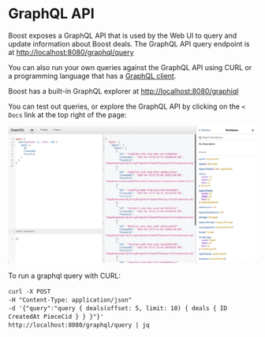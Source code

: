 # GraphQL API

Boost exposes a GraphQL API that is used by the Web UI to query and update information about Boost deals. The GraphQL API query endpoint is at [http://localhost:8080/graphql/query](http://localhost:8080/graphql/query)

You can also run your own queries against the GraphQL API using CURL or a programming language that has a [GraphQL client](https://graphql.org/code/).

Boost has a built-in GraphQL explorer at [http://localhost:8080/graphiql](http://localhost:8080/graphiql)

You can test out queries, or explore the GraphQL API by clicking on the `< Docs` link at the top right of the page:

![](<.gitbook/assets/Screen Shot 2022-04-21 at 10.06.16 AM.png>)

To run a graphql query with CURL:

`curl -X POST`\
`-H "Content-Type: application/json"`\
`-d '{"query":"query { deals(offset: 5, limit: 10) { deals { ID CreatedAt PieceCid } } }"}'`\
`http://localhost:8080/graphql/query | jq`

